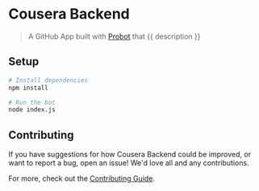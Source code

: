 # Cousera Backend

> A GitHub App built with [Probot](https://probot.github.io) that {{ description }}

## Setup

```sh
# Install dependencies
npm install

# Run the bot
node index.js
```

## Contributing

If you have suggestions for how Cousera Backend could be improved, or want to report a bug, open an issue! We'd love all and any contributions.

For more, check out the [Contributing Guide](CONTRIBUTING.md).
